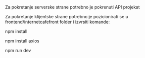 Za pokretanje serverske strane potrebno je pokrenuti API projekat

Za pokretanje klijentske strane potrebno je pozicionirati se u frontend/internetcafefront folder i izvrsiti komande:

npm install

npm install axios

npm run dev
